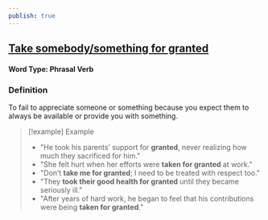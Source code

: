 ```yaml
---
publish: true
---
```

## [Take somebody/something for granted](https://dictionary.cambridge.org/dictionary/english/take-for-granted?q=take+sth+for+granted)

#### Word Type: Phrasal Verb

### Definition
To fail to appreciate someone or something because you expect them to always be available or provide you with something.

> [!example] Example
> 
> - "He took his parents’ support for **granted**, never realizing how much they sacrificed for him."
> - "She felt hurt when her efforts were **taken for granted** at work."
> - "Don’t **take me for granted**; I need to be treated with respect too."
> - "They **took their good health for granted** until they became seriously ill."
> - "After years of hard work, he began to feel that his contributions were being **taken for granted**."
